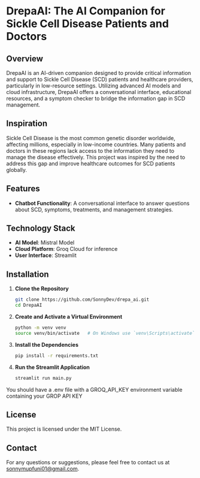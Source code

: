 # DrepaAI: The AI Companion for Sickle Cell Disease Patients and Doctors

## Overview

DrepaAI is an AI-driven companion designed to provide critical information and support to Sickle Cell Disease (SCD) patients and healthcare providers, particularly in low-resource settings. Utilizing advanced AI models and cloud infrastructure, DrepaAI offers a conversational interface, educational resources, and a symptom checker to bridge the information gap in SCD management.

## Inspiration

Sickle Cell Disease is the most common genetic disorder worldwide, affecting millions, especially in low-income countries. Many patients and doctors in these regions lack access to the information they need to manage the disease effectively. This project was inspired by the need to address this gap and improve healthcare outcomes for SCD patients globally.

## Features

- **Chatbot Functionality**: A conversational interface to answer questions about SCD, symptoms, treatments, and management strategies.


## Technology Stack

- **AI Model**: Mistral Model
- **Cloud Platform**: Groq Cloud for inference
- **User Interface**: Streamlit

## Installation

1. **Clone the Repository**
    ```bash
    git clone https://github.com/SonnyDev/drepa_ai.git
    cd DrepaAI
    ```

2. **Create and Activate a Virtual Environment**
    ```bash
    python -m venv venv
    source venv/bin/activate   # On Windows use `venv\Scripts\activate`
    ```

3. **Install the Dependencies**
    ```bash
    pip install -r requirements.txt
    ```

4. **Run the Streamlit Application**
    ```bash
    streamlit run main.py
    ```
You should have a .env file with a GROQ_API_KEY environment variable containing your GROP API KEY


## License

This project is licensed under the MIT License.

## Contact

For any questions or suggestions, please feel free to contact us at [sonnymupfuni01@gmail.com](mailto:sonnymupfuni01@gmail.com).
